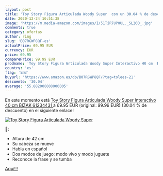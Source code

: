```yaml
---
layout: post
title: 'Toy Story Figura Articulada Woody Super  con un 30.04 % de descuento'
date: 2020-12-24 10:51:38
image: 'https://m.media-amazon.com/images/I/51TiR7UP0UL._SL200_.jpg'
comments: true
category: ofertas
author: ring
slug: 'B07RGWP8QF-es'
actualPrice: 69.95 EUR
currency: EUR
price: 69.95
comparePrice: 99.99 EUR
prodname: 'Toy Story Figura Articulada Woody Super Interactivo 40 cm  BIZAK 61234431 '
country: 'es'
flag: '🇪🇸'
buyurl: 'https://www.amazon.es/dp/B07RGWP8QF/?tag=tolees-21'
descuento: '30.04'
average: '55.882000000000005'
---
```


En este momento está [Toy Story Figura Articulada Woody Super Interactivo 40 cm  BIZAK 61234431 ](https://www.amazon.es/dp/B07RGWP8QF/?tag=tolees-21) a 69.95 EUR (original: 99.99 EUR) (30.04 %  de descuento) en el siguiente enlace!

[![Toy Story Figura Articulada Woody Super ](https://m.media-amazon.com/images/I/51TiR7UP0UL._SL200_.jpg)](https://www.amazon.es/dp/B07RGWP8QF/?tag=tolees-21)

🔎:

- Altura de 42 cm
- Su cabeza se mueve
- Habla en español
- Dos modos de juego: modo vivo y modo juguete
- Reconoce la frase y se tumba

[Aquí!!!](https://www.amazon.es/dp/B07RGWP8QF/?tag=tolees-21)

